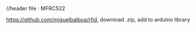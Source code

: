 //header file : MFRC522

  https://github.com/miguelbalboa/rfid, download .zip, add to arduino library
